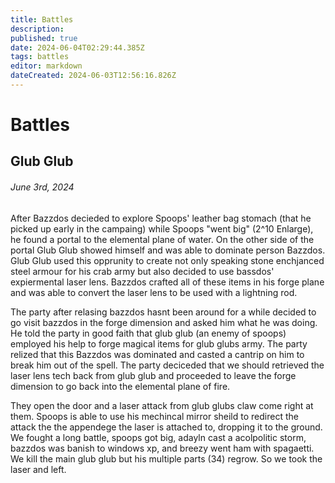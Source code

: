 ```yaml
---
title: Battles
description: 
published: true
date: 2024-06-04T02:29:44.385Z
tags: battles
editor: markdown
dateCreated: 2024-06-03T12:56:16.826Z
---
```


# Battles

## Glub Glub
###### June 3rd, 2024
After Bazzdos decieded to explore Spoops' leather bag stomach (that he picked up early in the campaing) while Spoops "went big" (2^10 Enlarge), he found a portal to the elemental plane of water. On the other side of the portal Glub Glub showed himself and was able to dominate person Bazzdos. Glub Glub used this opprunity to create not only speaking stone enchjanced steel armour for his crab army but also decided to use bassdos' expiermental laser lens. Bazzdos crafted all of these items in his forge plane and was able to convert the laser lens to be used with a lightning rod.

The party after relasing bazzdos hasnt been around for a while decided to go visit bazzdos in the forge dimension and asked him what he was doing. He told the party in good faith that glub glub (an enemy of spoops) employed his help to forge magical items for glub glubs army. The party relized that this Bazzdos was dominated and casted a cantrip on him to break him out of the spell. The party deciceded that we should retrieved the laser lens tech back from glub glub and proceeded to leave the forge dimension to go back into the elemental plane of fire.

They open the door and a laser attack from glub glubs claw come right at them. Spoops is able to use his mechincal mirror sheild to redirect the attack the the appendege the laser is attached to, dropping it to the ground. We fought a long battle, spoops got big, adayln cast a acolpolitic storm, bazzdos was banish to windows xp, and breezy went ham with spagaetti. We kill the main glub glub but his multiple parts (34) regrow. So we took the laser and left. 